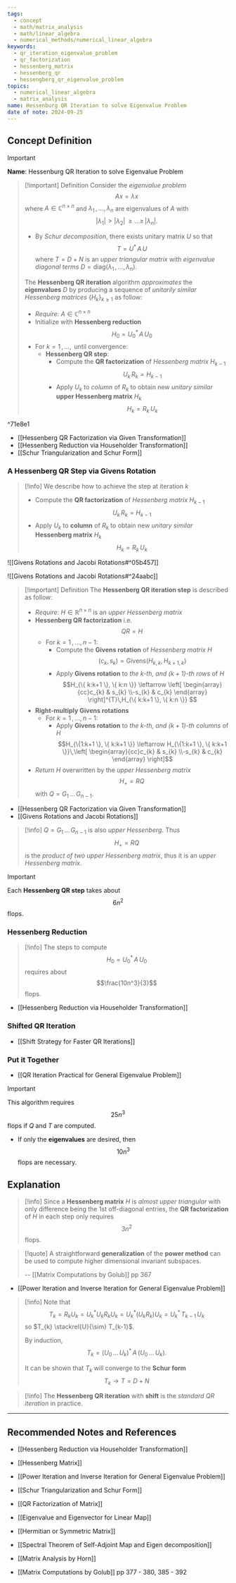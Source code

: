```yaml
---
tags:
  - concept
  - math/matrix_analysis
  - math/linear_algebra
  - numerical_methods/numerical_linear_algebra
keywords:
  - qr_iteration_eigenvalue_problem
  - qr_factorization
  - hessenberg_matrix
  - hessenberg_qr
  - hessengberg_qr_eigenvalue_problem
topics:
  - numerical_linear_algebra
  - matrix_analysis
name: Hessenburg QR Iteration to solve Eigenvalue Problem
date of note: 2024-09-25
---
```


## Concept Definition

>[!important]
>**Name**: Hessenburg QR Iteration to solve Eigenvalue Problem

>[!important] Definition
>Consider the *eigenvalue problem* $$Ax = \lambda x$$ where $A\in \mathbb{C}^{n\times n}$ and $\lambda_{1} \,{,}\ldots{,}\,\lambda_{n}$ are eigenvalues of $A$ with $$|\lambda_{1}| > |\lambda_{2}| \,{\ge}\ldots{\ge}\,|\lambda_{n}|.$$
>- By *Schur decomposition*, there exists unitary matrix $U$ so that $$T = U^{*}\,A\,U$$ where $T= D + N$ is an *upper triangular matrix* with *eigenvalue diagonal terms* $D = \text{diag}(\lambda_{1}\,{,}\ldots{,}\,\lambda_{n}).$
>
>The **Hessenberg QR iteration** algorithm *approximates* the **eigenvalues** $D$ by producing a sequence of *unitarily similar Hessenberg matrices* $\{H_{k}\}_{k\ge 1}$ as follow:
>- *Require*: $A\in \mathbb{C}^{n\times n}$
>- Initialize with **Hessenberg reduction** $$H_{0} = U_{0}^{*}\,A\,U_{0}$$
>- For $k=1\,{,}\ldots{,}\,$ until convergence:
>	- **Hessenberg QR step**:
>		- Compute the **QR factorization** of *Hessenberg matrix* $H_{k-1}$ $$U_{k}\,R_{k} = H_{k-1}$$
>		- Apply $U_{k}$ to *column* of $R_{k}$ to obtain new *unitary similar* **upper Hessenberg matrix** $H_{k}$ $$H_{k} = R_{k}\,U_{k}$$

^71e8e1


- [[Hessenberg QR Factorization via Given Transformation]]
- [[Hessenberg Reduction via Householder Transformation]]
- [[Schur Triangularization and Schur Form]]

### A Hessenberg QR Step via Givens Rotation

>[!info]
>We describe how to achieve the step at iteration $k$
>- Compute the **QR factorization** of *Hessenberg matrix* $H_{k-1}$ $$U_{k}\,R_{k} = H_{k-1}$$
>- Apply $U_{k}$ to **column** of $R_{k}$ to obtain new *unitary similar* **Hessenberg matrix** $H_{k}$ $$H_{k} = R_{k}\,U_{k}$$

![[Givens Rotations and Jacobi Rotations#^05b457]]

![[Givens Rotations and Jacobi Rotations#^24aabc]]

>[!important] Definition
>The **Hessenberg QR iteration step**  is described as follow:
>- *Require*: $H\in \mathbb{R}^{n\times n}$ is an *upper Hessenberg matrix*
>- **Hessenberg QR factorization**  i.e. $$QR = H$$
>	- For $k=1\,{,}\ldots{,}\,n-1$: 
>		- Compute the **Givens rotation** of *Hessenberg matrix* $H$ $$(c_{k}, s_{k}) = \text{Givens}(H_{k,k}, H_{k+1,k})$$
>		- Apply **Givens rotation** to *the $k$-th, and $(k+1)$-th rows* of $H$ $$H_{\{ k:k+1 \}, \{ k:n \}} \leftarrow \left[ \begin{array}{cc}c_{k} & s_{k} \\-s_{k} & c_{k} \end{array} \right]^{T}\,H_{\{ k:k+1 \}, \{ k:n \}} $$
>- **Right-multiply Givens rotations**
>	- For $k=1\,{,}\ldots{,}\,n-1$: 
>		- Apply **Givens rotation** to *the $k$-th, and $(k+1)$-th columns* of $H$ $$H_{\{1:k+1  \}, \{ k:k+1 \}} \leftarrow H_{\{1:k+1  \}, \{ k:k+1 \}}\,\left[ \begin{array}{cc}c_{k} & s_{k} \\-s_{k} & c_{k} \end{array} \right]$$
>- *Return* $H$ overwritten by the *upper Hessenberg matrix* $$H_{+} = RQ$$ with $Q = G_{1}\,{}\ldots{}\,G_{n-1}$. 

- [[Hessenberg QR Factorization via Given Transformation]]
- [[Givens Rotations and Jacobi Rotations]]

>[!info]
>$Q = G_{1}\,{}\ldots{}\,G_{n-1}$  is also *upper Hessenberg*. Thus $$H_{+} = RQ$$ is the *product of two upper Hessenberg matrix*, thus it is an *upper Hessenberg matrix*.


>[!important]
>Each **Hessenberg QR step** takes about $$6n^2$$ flops.

### Hessenberg Reduction

>[!info]
>The steps to compute $$H_{0} = U_{0}^{*}\,A\,U_{0}$$ requires about $$\frac{10n^3}{3}$$ flops.

- [[Hessenberg Reduction via Householder Transformation]]


### Shifted QR Iteration


- [[Shift Strategy for Faster QR Iterations]]


### Put it Together

- [[QR Iteration Practical for General Eigenvalue Problem]]


>[!important]
>This algorithm requires $$25n^3$$ flops if $Q$ and $T$ are computed. 
>- If only the **eigenvalues** are desired, then $$10n^3$$ flops are necessary.


## Explanation

>[!info]
>Since a **Hessenberg matrix** $H$ is *almost upper triangular* with only difference being the 1st off-diagonal entries, the **QR factorization** of $H$ in each step only requires $$3n^2$$ flops.
>

>[!quote]
>A straightforward **generalization** of the **power method** can be used to compute higher  dimensional invariant subspaces.
>
>-- [[Matrix Computations by Golub]] pp 367

- [[Power Iteration and Inverse Iteration for General Eigenvalue Problem]]

>[!info]
>Note that $$T_{k} = R_{k}U_{k} = U_{k}^{*}U_{k}R_{k}U_{k} = U_{k}^{*}(U_{k}R_{k})U_{k} = U_{k}^{*}\,T_{k-1}\,U_{k}$$ so $T_{k}  \stackrel{U}{\sim} T_{k-1}$.
>
>By induction, $$T_{k} = \left(U_{0}\,{}\ldots{}\,U_{k}\right)^{*}\,A\,\left(U_{0}\,{}\ldots{}\,U_{k}\right).$$
>
>It can be shown that $T_{k}$ will converge to the **Schur form** $$T_{k} \to T = D+N$$

>[!info]
>The **Hessenberg QR iteration** with **shift** is the *standard QR iteration* in practice.







-----------
##  Recommended Notes and References




- [[Hessenberg Reduction via Householder Transformation]]
- [[Hessenberg Matrix]]

- [[Power Iteration and Inverse Iteration for General Eigenvalue Problem]]
- [[Schur Triangularization and Schur Form]]


- [[QR Factorization of Matrix]]

- [[Eigenvalue and Eigenvector for Linear Map]]
- [[Hermitian or Symmetric Matrix]]
- [[Spectral Theorem of Self-Adjoint Map and Eigen decomposition]]


- [[Matrix Analysis by Horn]]
- [[Matrix Computations by Golub]] pp 377 - 380, 385 - 392